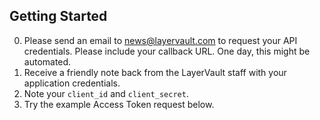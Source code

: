 ## Getting Started

0. Please send an email to news@layervault.com to request your API credentials. Please include your callback URL. One day, this might be automated.
0. Receive a friendly note back from the LayerVault staff with your application credentials.
0. Note your ```client_id``` and ```client_secret```.
0. Try the example Access Token request below.
